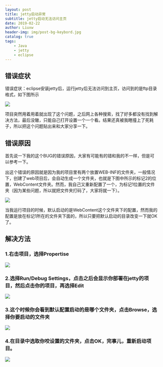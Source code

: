 ```yaml
---
layout: post
title: jetty启动异常
subtitle: jetty启动无法访问主页
date: 2019-02-22
author: Liuxw 
header-img: img/post-bg-keybord.jpg
catalog: true
tags:
    - Java
    - jetty
    - eclipse    
---
```

## 错误症状

错误症状：eclipse安装jetty后，运行jetty后无法访问到主页，访问到的是ftp目录格式，如下图所示

![](https://img-blog.csdnimg.cn/20190222165057332.png?x-oss-process=image/watermark,type_ZmFuZ3poZW5naGVpdGk,shadow_10,text_aHR0cHM6Ly9ibG9nLmNzZG4ubmV0L3FxXzM5NzU0NzIx,size_16,color_FFFFFF,t_70)

项目突然用着用着就出现了这个问题，之后网上各种搜索，找了好多都没有找到解决方法，最后没辙，只能自己打开设置一个一个看。结果还真被我瞎撞上了死耗子，所以把这个问题贴出来和大家分享一下。

## 错误原因

首先说一下我的这个BUG的错误原因，大家有可能有的错和我的不一样，但是可以参考一下。

出这个错误的原因就是因为我的项目里有两个放置WEB-INF的文件夹，一般情况下，创建了web项目后，会自动生成一个文件夹，也就是下图中所示的标记2的位置，WebContent文件夹。然而，我自己又重新配置了一个，为标记1位置的文件夹（因为某些问题，所以就把文件夹打码了，大家将就一下）。

![](https://img-blog.csdnimg.cn/20190222165716827.png)

当我运行项目的时候，默认启动的是WebContent这个文件夹下的配置，然而我的配置是放在标记1所在的文件夹下面的，所以只要把默认启动的目录改变一下就OK了。

## 解决方法

### 1.右击项目，选择Propertise
![](https://img-blog.csdnimg.cn/20190222170751264.png?x-oss-process=image/watermark,type_ZmFuZ3poZW5naGVpdGk,shadow_10,text_aHR0cHM6Ly9ibG9nLmNzZG4ubmV0L3FxXzM5NzU0NzIx,size_16,color_FFFFFF,t_70)

### 2.选择Run/Debug Settings，点击之后会显示你部署在jetty的项目，然后点击你的项目，再选择Edit

![](https://img-blog.csdnimg.cn/20190222171042423.png?x-oss-process=image/watermark,type_ZmFuZ3poZW5naGVpdGk,shadow_10,text_aHR0cHM6Ly9ibG9nLmNzZG4ubmV0L3FxXzM5NzU0NzIx,size_16,color_FFFFFF,t_70)

### 3.这个时候你会看到默认配置启动的是哪个文件夹，点击Browse，选择你要启动的文件夹

![](https://img-blog.csdnimg.cn/20190222171157168.png?x-oss-process=image/watermark,type_ZmFuZ3poZW5naGVpdGk,shadow_10,text_aHR0cHM6Ly9ibG9nLmNzZG4ubmV0L3FxXzM5NzU0NzIx,size_16,color_FFFFFF,t_70)

### 4.在目录中选取你咬设置的文件夹，点击OK，完事儿，重新启动项目。

![](https://img-blog.csdnimg.cn/20190222171401499.png?x-oss-process=image/watermark,type_ZmFuZ3poZW5naGVpdGk,shadow_10,text_aHR0cHM6Ly9ibG9nLmNzZG4ubmV0L3FxXzM5NzU0NzIx,size_16,color_FFFFFF,t_70)
